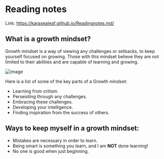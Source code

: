 # Reading notes

Link: https://karasealeaf.github.io/Readingnotes.md/

## What is a growth mindset?
Growth mindset is a way of viewing any challenges or setbacks, to keep yourself focused on growing. Those with this mindset believe they are not limited to their abilities and are capable of learning and growing.


![image](https://github.com/karasealeaf/Readingnotes.md/assets/144675038/0fac2106-465f-4cf6-b5aa-1b46bcb3e36b)


Here is a list of some of the key parts of a Growth mindset:
-	Learning from critism.
-	Perseisting through any challenges.
-	Embracing these challenges.
-	Developing your intelligence.
-	Finding inspiration from the success of others.

 ## Ways to keep myself in a growth mindset:
  - Mistakes are necessary in order to learn.
  - Being smart is something you learn, and I am **NOT** done learning!
  - No one is good when just beginning.
